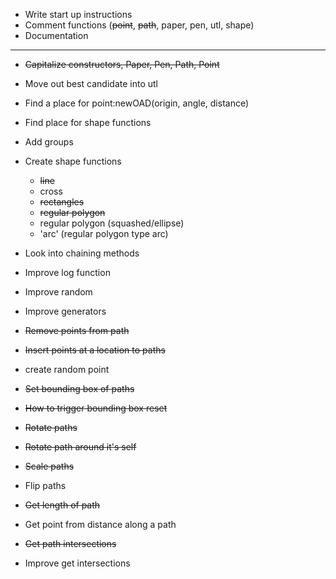 * Write start up instructions
* Comment functions (~~point~~, ~~path~~, paper, pen, utl, shape)
* Documentation

---

* ~~Capitalize constructors, Paper, Pen, Path, Point~~

* Move out best candidate into utl
* Find a place for point:newOAD(origin, angle, distance)
* Find place for shape functions

* Add groups

* Create shape functions
  * ~~line~~
  * cross
  * ~~rectangles~~
  * ~~regular polygon~~
  * regular polygon (squashed/ellipse)
  * 'arc' (regular polygon type arc)


* Look into chaining methods
* Improve log function
* Improve random
* Improve generators

* ~~Remove points from path~~
* ~~Insert points at a location to paths~~
* create random point

* ~~Set bounding box of paths~~
* ~~How to trigger bounding box reset~~

* ~~Rotate paths~~
* ~~Rotate path around it's self~~
* ~~Scale paths~~
* Flip paths

* ~~Get length of path~~
* Get point from distance along a path
* ~~Get path intersections~~
* Improve get intersections